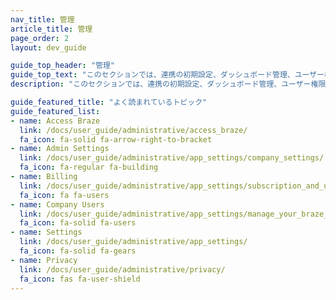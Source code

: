```yaml
---
nav_title: 管理
article_title: 管理
page_order: 2
layout: dev_guide

guide_top_header: "管理"
guide_top_text: "このセクションでは、連携の初期設定、ダッシュボード管理、ユーザー権限管理など、Braze ダッシュボードの管理方法について説明します。<br><br>このセクションに含まれるトピックや記事だけでなく、<a href='https://learning.braze.com/admin-dashboard-management/'>ユーザー管理とダッシュボード管理</a>の Braze ラーニングコースを確認することを強くお勧めします。このコースでは、ユーザーアクセスの管理方法とダッシュボードメンテナンスのベストプラクティスを説明しています。"
description: "このセクションでは、連携の初期設定、ダッシュボード管理、ユーザー権限管理など、Braze ダッシュボードの管理方法について説明しています。"

guide_featured_title: "よく読まれているトピック"
guide_featured_list:
- name: Access Braze
  link: /docs/user_guide/administrative/access_braze/
  fa_icon: fa-solid fa-arrow-right-to-bracket
- name: Admin Settings
  link: /docs/user_guide/administrative/app_settings/company_settings/
  fa_icon: fa-regular fa-building
- name: Billing
  link: /docs/user_guide/administrative/app_settings/subscription_and_usage/
  fa_icon: fa fa-users
- name: Company Users
  link: /docs/user_guide/administrative/app_settings/manage_your_braze_users/
  fa_icon: fa-solid fa-users
- name: Settings
  link: /docs/user_guide/administrative/app_settings/
  fa_icon: fa-solid fa-gears
- name: Privacy
  link: /docs/user_guide/administrative/privacy/
  fa_icon: fas fa-user-shield
---
```


<br> 
